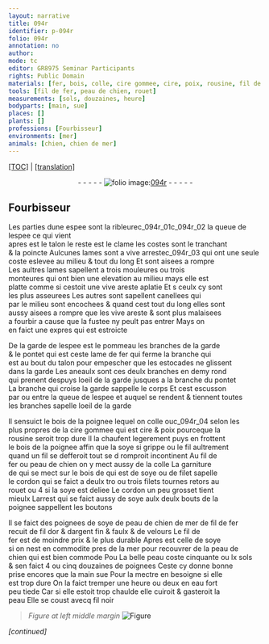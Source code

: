 ```yaml
---
layout: narrative
title: 094r
identifier: p-094r
folio: 094r
annotation: no
author:
mode: tc
editor: GR8975 Seminar Participants
rights: Public Domain
materials: [fer, bois, colle, cire gommee, cire, poix, rousine, fil de fer, peau de chien, soye, filet, filets, peau de chien de mer, fil de fer recuit, fil dor & dargent fin & faulx, velours, peau, eau fort peu tiede, fil noir]
tools: [fil de fer, peau de chien, rouet]
measurements: [sols, douzaines, heure]
bodyparts: [main, sue]
places: []
plants: []
professions: [Fourbisseur]
environments: [mer]
animals: [chien, chien de mer]
---
```


 <p><a href="{{ site.baseurl }}/diplomatic/">[TOC]</a> | <a href="{{ site.baseurl }}/texts/p-094r_tl/" target="_blank">[translation]</a></p><div class="folio" align="center">- - - - - <a href="http://gallica.bnf.fr/ark:/12148/btv1b10500001g/f193.image" target="_blank"><img src="https://cu-mkp.github.io/2017-workshop-edition/assets/photo-icon.png" alt="folio image: " style="display:inline-block; margin-bottom:-3px;"/>094r</a> - - - - - </div>  
  

## <span class="pro">Fourbisseur</span>

 
Les parties dune espee sont <span class="add">la ribleure</span>c_094r_01c_094r_02 la queue de lespee ce qui vient<br/> apres est le talon le reste est le <span class="del">c</span>lame les costes sont le tranchant<br/> & la poincte Aulcunes lames sont a vive ar<span class="del">r</span>estec_094r_03 qui ont une seule<br/> coste eslevee au milieu & tout du long Et sont aisees a rompre<br/> Les aultres lames sapellent a trois mouleures ou trois<br/> monteures qui ont bien une elevation au milieu mays elle est<br/> platte co<span class="exp">mm</span>e si cestoit une vive areste aplatie Et <span class="del">s</span> ceulx cy sont<br/> les plus asseurees Les autres <span class="del">sont</span> sapellent canellees qui<br/> par le milieu sont encochees & quand cest tout du long elles sont<br/> aussy aisees a rompre que les vive areste & sont plus malaisees<br/> a fourbir a cause que la fustee ny peult pas entrer Mays on<br/> en faict une expres qui est estroicte
 
De la garde de lespee est le pommeau les branches de la garde<br/> & le pontet qui est ceste lame de <span class="m">fer</span> qui ferme la branche qui<br/> est au bout du talon pour empescher que les estocades ne glissent<br/> dans la garde Les aneaulx sont ces deulx branches en demy rond<br/> qui prenent despuys loeil de la garde jusques a la branche du pontet<br/> La branche qui croise la garde sappelle le corps Et cest escusson<br/> par ou entre la queue de lespee et auquel se rendent & tiennent toutes<br/> les branches sapelle loeil de la garde
 
Il sensuict le <span class="m">bois</span> de la poignee lequel on <span class="m">colle</span> ouc_094r_04 selon les<br/> plus propres de la <span class="m">cire gommee</span> qui est <span class="m">cire</span> & <span class="m">poix</span> pourceque la<br/> <span class="m">rousine</span> seroit trop dure Il la chaufent legerement puys en frottent<br/> le <span class="m">bois</span> de la poignee affin que la soye si grippe ou le fil aultrement<br/> quand un fil se defferoit tout se <span class="del">d</span> romproit incontinent Au <span class="tl"><span class="m">fil de<br/> fer</span></span> ou <span class="tl"><span class="m">peau de <span class="al">chien</span></span></span> on y mect aussy de la <span class="m">colle</span> La garniture<br/> <span class="del">de</span> qui se mect sur le <span class="m">bois</span> <span class="del">de</span> qui est de <span class="m">soye</span> ou de <span class="m">filet</span> sapelle<br/> le cordon qui se faict a deulx <span class="del">tro</span> ou trois <span class="m">filets</span> <span class="del">tournes</span> retors au<br/> <span class="tl">rouet</span> ou 4 si la <span class="m">soye</span> est deliee Le cordon un peu grosset tient<br/> mieulx Larrest qui se faict aussy de <span class="m">soye</span> aulx deulx bouts de la<br/> poignee sappellent les boutons
 
Il se faict des poignees de <span class="m">soye</span> de <span class="m">peau de <span class="al">chien de mer</span></span> de <span class="m">fil de fer<br/> recuit</span> de <span class="m">fil dor & dargent fin & faulx</span> & de <span class="m">velours</span> Le <span class="m">fil de<br/> fer</span> est de moindre prix & le plus durable Apres est celle de <span class="m">soye</span><br/> si on nest en commodite pres de la <span class="env">mer</span> pour recouvrer de la <span class="m">peau de<br/> <span class="al">chien</span></span> qui est bien commode <span class="del">Pou</span> La belle <span class="m">peau</span> coste cinquante ou lx <span class="ms"><span class="cn">s<span class="exp">ols</span></span></span><br/> & sen faict 4 ou cinq <span class="ms">douzaines</span> de poignees Ceste cy donne bonne<br/> prise encores que la <span class="bp">main</span> <span class="bp">sue</span> Pour la mectre en besoigne si elle<br/> est trop dure On la faict tremper une <span class="ms"><span class="tmp">heure</span></span> ou deux en <span class="m">eau fort<br/> peu tiede</span> Car si elle estoit trop chaulde elle cuiroit & gasteroit la<br/> <span class="m">peau</span> Elle se coust avecq <span class="m">fil noir</span>
 
> *Figure*
> *at left middle margin*
> <a href="https://drive.google.com/open?id=0B9-oNrvWdlO5YTlFNHRBSVRrOEU" target="_blank"><img src="https://cu-mkp.github.io/GR8975-edition/assets/photo-icon.png" alt="Figure" style="display:inline-block; margin-bottom:-3px;"/></a>
 
*[continued]*
 
 